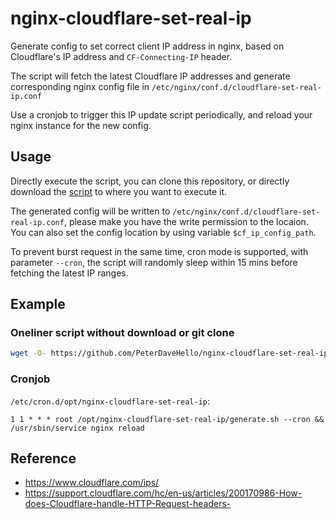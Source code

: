 # nginx-cloudflare-set-real-ip

Generate config to set correct client IP address in nginx, based on Cloudflare's IP address and `CF-Connecting-IP` header.

The script will fetch the latest Cloudflare IP addresses and generate corresponding nginx config file in `/etc/nginx/conf.d/cloudflare-set-real-ip.conf`

Use a cronjob to trigger this IP update script periodically, and reload your nginx instance for the new config.

## Usage

Directly execute the script, you can clone this repository, or directly download the [script](https://github.com/PeterDaveHello/nginx-cloudflare-set-real-ip/raw/master/generate.sh) to where you want to execute it.

The generated config will be written to `/etc/nginx/conf.d/cloudflare-set-real-ip.conf`, please make you have the write permission to the locaion. You can also set the config location by using variable `$cf_ip_config_path`.

To prevent burst request in the same time, cron mode is supported, with parameter `--cron`, the script will randomly sleep within 15 mins before fetching the latest IP ranges.

## Example

### Oneliner script without download or git clone

```sh
wget -O- https://github.com/PeterDaveHello/nginx-cloudflare-set-real-ip/raw/master/generate.sh | cf_ip_config_path="/dev/shm/cloudflare_ip.conf" sh
```

### Cronjob

`/etc/cron.d/opt/nginx-cloudflare-set-real-ip`:

```cron
1 1 * * * root /opt/nginx-cloudflare-set-real-ip/generate.sh --cron && /usr/sbin/service nginx reload
```

## Reference

- https://www.cloudflare.com/ips/
- https://support.cloudflare.com/hc/en-us/articles/200170986-How-does-Cloudflare-handle-HTTP-Request-headers-
